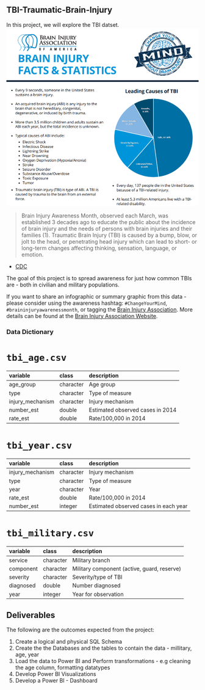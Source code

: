 ## TBI-Traumatic-Brain-Injury
In this project, we will explore the TBI datset.
![](tbi_summary.png)

> Brain Injury Awareness Month, observed each March, was established 3 decades ago to educate the public about the incidence of brain injury and the needs of persons with brain injuries and their families (1). Traumatic Brain Injury (TBI) is caused by a bump, blow, or jolt to the head, or penetrating head injury which can lead to short- or long-term changes affecting thinking, sensation, language, or emotion.
- [CDC](https://www.cdc.gov/mmwr/volumes/68/wr/mm6810a1.htm)

The goal of this project is to spread awareness for just how common TBIs are - both in civilian and military populations. 

If you want to share an infographic or summary graphic from this data - please consider using the awareness hashtag: `#ChangeYourMind`, `#braininjuryawarenessmonth`, or tagging the [Brain Injury Association](https://twitter.com/biaamerica). More details can be found at the [Brain Injury Association Website](https://www.biausa.org/public-affairs/public-awareness/brain-injury-awareness).


### Data Dictionary

# `tbi_age.csv`

|variable         |class     |description |
|:----------------|:---------|:-----------|
|age_group        |character | Age group |
|type             |character | Type of measure |
|injury_mechanism |character | Injury mechanism |
|number_est       |double    | Estimated observed cases in 2014 |
|rate_est         |double    | Rate/100,000 in 2014 |

# `tbi_year.csv`

|variable         |class     |description |
|:----------------|:---------|:-----------|
|injury_mechanism |character | Injury mechanism |
|type             |character | Type of measure |
|year             |character | Year |
|rate_est         |double    | Rate/100,000 in 2014 |
|number_est       |integer   | Estimated observed cases in each year |

# `tbi_military.csv`

|variable  |class     |description |
|:---------|:---------|:-----------|
|service   |character | Military branch |
|component |character | Military component (active, guard, reserve) |
|severity  |character | Severity/type of TBI |
|diagnosed |double    | Number diagnosed |
|year      |integer   | Year for observation|

## Deliverables 
The following are the outcomes expected from the project: 
1. Create a logical and physical SQL Schema
2. Create the the Databases and the tables to contain the data - millitary, age, year
3. Load the data to Power BI and Perform transformations - e.g cleaning the age column, formatting datatypes 
4. Develop Power BI Visualizations 
5. Develop a Power BI - Dashboard 
